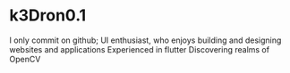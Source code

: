 # k3Dron0.1
I only commit on github;
UI enthusiast, who enjoys building and designing websites and applications
Experienced in flutter
Discovering realms of OpenCV


